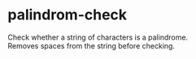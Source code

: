 # palindrom-check
Check whether a string of characters is a palindrome.<br/>
Removes spaces from the string before checking.
